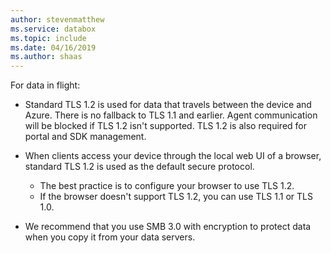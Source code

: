 ```yaml
---
author: stevenmatthew
ms.service: databox  
ms.topic: include
ms.date: 04/16/2019
ms.author: shaas
---
```


For data in flight:

- Standard TLS 1.2 is used for data that travels between the device and Azure. There is no fallback to TLS 1.1 and earlier. Agent communication will be blocked if TLS 1.2 isn't supported. TLS 1.2 is also required for portal and SDK management.
- When clients access your device through the local web UI of a browser, standard TLS 1.2 is used as the default secure protocol.

    - The best practice is to configure your browser to use TLS 1.2.
    - If the browser doesn't support TLS 1.2, you can use TLS 1.1 or TLS 1.0.
- We recommend that you use SMB 3.0 with encryption to protect data when you copy it from your data servers.

